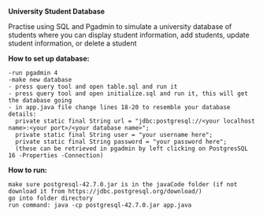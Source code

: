 **University Student Database**

Practise using SQL and Pgadmin to simulate a university database of students where you can display student information, add students, update student information, or delete a student
 
**How to set up database:**

    -run pgadmin 4
    -make new database
    - press query tool and open table.sql and run it
    - press query tool and open initialize.sql and run it, this will get the database going
    - in app.java file change lines 18-20 to resemble your database details:
      private static final String url = "jdbc:postgresql://<your localhost name>:<your port>/<your database name>";
      private static final String user = "your username here";
      private static final String password = "your password here";
      (these can be retrieved in pgadmin by left clicking on PostgresSQL 16 -Properties -Connection)

**How to run:**

    make sure postgresql-42.7.0.jar is in the javaCode folder (if not download it from https://jdbc.postgresql.org/download/)
    go into folder directory
    run command: java -cp postgresql-42.7.0.jar app.java

